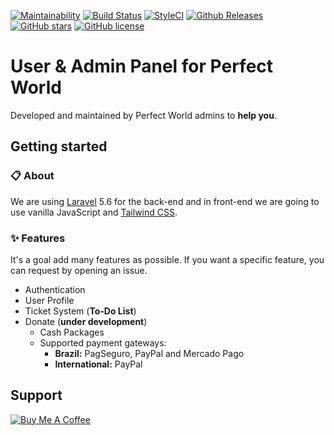 [![Maintainability](https://api.codeclimate.com/v1/badges/a764dc7962aaf9e84a56/maintainability)](https://codeclimate.com/github/webmasterdro/pw-web/maintainability)
[![Build Status](https://travis-ci.org/webmasterdro/pw-web.svg?branch=master)](https://travis-ci.org/webmasterdro/pw-web)
[![StyleCI](https://github.styleci.io/repos/146076719/shield?branch=master)](https://github.styleci.io/repos/146076719)
[![Github Releases](https://img.shields.io/github/downloads/webmasterdro/pw-web/latest/total.svg?style=popout-square)](https://github.com/webmasterdro/pw-web)
[![GitHub stars](https://img.shields.io/github/stars/webmasterdro/pw-web.svg?style=popout-square)](https://github.com/webmasterdro/pw-web/stargazers)
[![GitHub license](https://img.shields.io/github/license/webmasterdro/pw-web.svg?style=popout-square)](https://github.com/webmasterdro/pw-web/blob/master/LICENSE)

# User & Admin Panel for Perfect World

Developed and maintained by Perfect World admins to **help you**. 

## Getting started

### :clipboard: About

We are using [Laravel](https://laravel.com/) 5.6 for the back-end and in front-end we are going to use vanilla JavaScript and [Tailwind CSS](https://tailwindcss.com/docs/what-is-tailwind/).

### :sparkles: Features

It's a goal add many features as possible. If you want a specific feature, you can request by opening an issue.

- Authentication
- User Profile
- Ticket System (__To-Do List__)
- Donate (__under development__)
    * Cash Packages
    * Supported payment gateways:
        * **Brazil:** PagSeguro, PayPal and Mercado Pago
        * **International:** PayPal

## Support

<a href="https://www.buymeacoffee.com/itmxe7h" target="_blank"><img src="https://www.buymeacoffee.com/assets/img/custom_images/black_img.png" alt="Buy Me A Coffee" style="height: auto !important;width: auto !important;" ></a>